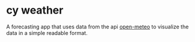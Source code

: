 # cy weather

A forecasting app that uses data from the api [open-meteo](open-meteo.com) to visualize the data in a simple readable format.